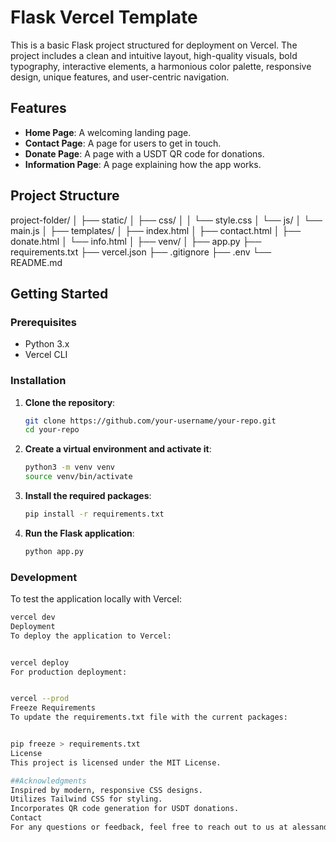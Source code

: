 # Flask Vercel Template

This is a basic Flask project structured for deployment on Vercel. The project includes a clean and intuitive layout, high-quality visuals, bold typography, interactive elements, a harmonious color palette, responsive design, unique features, and user-centric navigation.

## Features

- **Home Page**: A welcoming landing page.
- **Contact Page**: A page for users to get in touch.
- **Donate Page**: A page with a USDT QR code for donations.
- **Information Page**: A page explaining how the app works.

## Project Structure
project-folder/
│
├── static/
│   ├── css/
│   │   └── style.css
│   └── js/
│       └── main.js
│
├── templates/
│   ├── index.html
│   ├── contact.html
│   ├── donate.html
│   └── info.html
│
├── venv/
│
├── app.py
├── requirements.txt
├── vercel.json
├── .gitignore
├── .env
└── README.md


## Getting Started

### Prerequisites

- Python 3.x
- Vercel CLI

### Installation

1. **Clone the repository**:
    ```sh
    git clone https://github.com/your-username/your-repo.git
    cd your-repo
    ```

2. **Create a virtual environment and activate it**:
    ```sh
    python3 -m venv venv
    source venv/bin/activate
    ```

3. **Install the required packages**:
    ```sh
    pip install -r requirements.txt
    ```

4. **Run the Flask application**:
    ```sh
    python app.py
    ```

### Development

To test the application locally with Vercel:
```sh
vercel dev
Deployment
To deploy the application to Vercel:


vercel deploy
For production deployment:


vercel --prod
Freeze Requirements
To update the requirements.txt file with the current packages:


pip freeze > requirements.txt
License
This project is licensed under the MIT License.

##Acknowledgments
Inspired by modern, responsive CSS designs.
Utilizes Tailwind CSS for styling.
Incorporates QR code generation for USDT donations.
Contact
For any questions or feedback, feel free to reach out to us at alessandrocarli90@gmail.com.